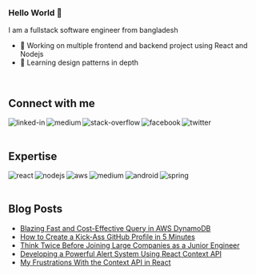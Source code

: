### Hello World 👋
I am a fullstack software engineer from bangladesh 

- 🔭 Working on multiple frontend and backend project using React and Nodejs
- 🌱 Learning design patterns in depth
<br>

## Connect with me

[<img align="left" alt="linked-in" src="https://img.shields.io/badge/linkedin-%230077B5.svg?&style=for-the-badge&logo=linkedin&logoColor=white" />](https://www.linkedin.com/in/mohammad-faisal-2665b5134)
[<img align="left" alt="medium" src="https://img.shields.io/badge/medium-%2312100E.svg?&style=for-the-badge&logo=medium&logoColor=white" />](https://56faisal.medium.com/)
[<img align="left" alt="stack-overflow" src="https://img.shields.io/badge/stack%20overflow-FE7A16?logo=stack-overflow&logoColor=white&style=for-the-badge" />](https://stackoverflow.com/users/5379437/mohammad-faisal)
[<img align="left" alt="facebook" src="https://img.shields.io/badge/facebook-%231877F2.svg?&style=for-the-badge&logo=facebook&logoColor=white" />](https://www.facebook.com/56faisal/)
[<img align="left" alt="twitter" src="https://img.shields.io/badge/twitter-%231DA1F2.svg?&style=for-the-badge&logo=twitter&logoColor=white" />](https://twitter.com/Mohamma88766694)


<br>
<br>

## Expertise
<img align="left" alt="react" src="https://img.shields.io/badge/react%20-%2320232a.svg?&style=for-the-badge&logo=react&logoColor=%2361DAFB" />
<img align="left" alt="nodejs" src="https://img.shields.io/badge/node.js%20-%2343853D.svg?&style=for-the-badge&logo=node.js&logoColor=white" />
<img align="left" alt="aws" src="https://img.shields.io/badge/Amazon%20AWS-%23232F3E?logo=amazon-aws&logoColor=white&style=for-the-badge" />
<img align="left" alt="medium" src="https://img.shields.io/badge/postgres-%23316192.svg?&style=for-the-badge&logo=postgresql&logoColor=white" />
<img align="left" alt="android" src="https://img.shields.io/badge/Android-3DDC84?logo=android&logoColor=white&style=for-the-badge" />
<img align="left" alt="spring" src="https://img.shields.io/badge/spring%20-%236DB33F.svg?&style=for-the-badge&logo=spring&logoColor=white" />

<br>
<br>

## Blog Posts
<!-- BLOG-POST-LIST:START -->
- [Blazing Fast and Cost-Effective Query in AWS DynamoDB](https://aws.plainenglish.io/blazing-fast-and-cost-effective-query-in-aws-dynamodb-18b49009e0f1?source=rss-fe04a352a811------2)
- [How to Create a Kick-Ass GitHub Profile in 5 Minutes](https://javascript.plainenglish.io/how-to-create-a-kick-ass-github-profile-in-5-minutes-19a8e8d0693b?source=rss-fe04a352a811------2)
- [Think Twice Before Joining Large Companies as a Junior Engineer](https://levelup.gitconnected.com/think-twice-before-joining-large-companies-as-a-junior-engineer-a1179c967642?source=rss-fe04a352a811------2)
- [Developing a Powerful Alert System Using React Context API](https://javascript.plainenglish.io/developing-a-powerful-alert-system-using-react-context-api-df68c357db68?source=rss-fe04a352a811------2)
- [My Frustrations With the Context API in React](https://betterprogramming.pub/my-frustrations-with-the-context-api-in-react-26189fcd5371?source=rss-fe04a352a811------2)
<!-- BLOG-POST-LIST:END -->
